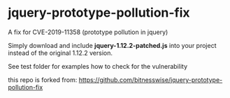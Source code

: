 # jquery-prototype-pollution-fix
A fix for CVE-2019-11358 (prototype pollution in jquery)

Simply download and include **jquery-1.12.2-patched.js** into your project instead of the original 1.12.2 version.

See test folder for examples how to check for the vulnerability

this repo is forked from: https://github.com/bitnesswise/jquery-prototype-pollution-fix